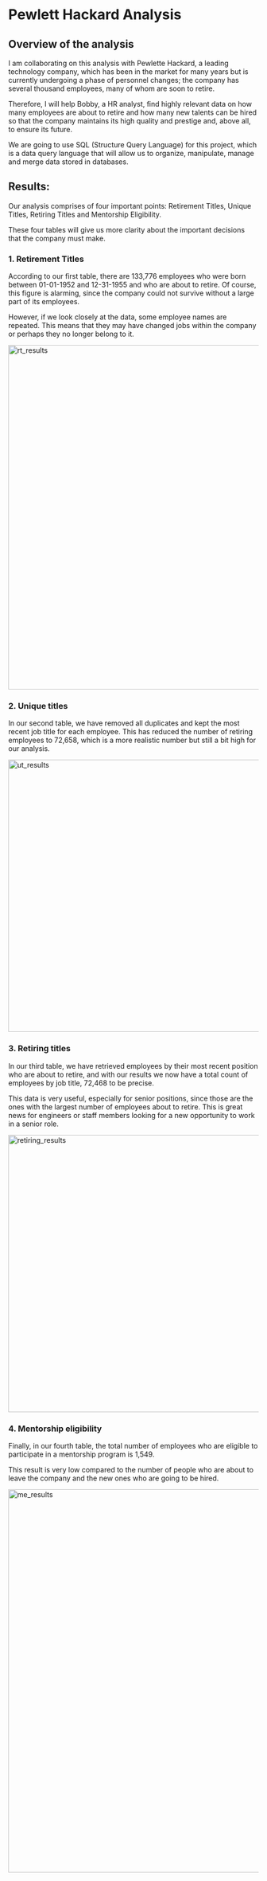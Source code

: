 # Pewlett Hackard Analysis

## Overview of the analysis

I am collaborating on this analysis with Pewlette Hackard, a leading technology company, which has been in the market for many years but is currently undergoing a phase of personnel changes; the company has several thousand employees, many of whom are soon to retire.

Therefore, I will help Bobby, a HR analyst, find highly relevant data on how many employees are about to retire and how many new talents can be hired so that the company maintains its high quality and prestige and, above all, to ensure its future.

We are going to use SQL (Structure Query Language) for this project, which is a data query language that will allow us to organize, manipulate, manage and merge data stored in databases.


## Results: 

Our analysis comprises of four important points: Retirement Titles, Unique Titles, Retiring Titles and Mentorship Eligibility.

These four tables will give us more clarity about the important decisions that the company must make.

### 1.	Retirement Titles

According to our first table, there are 133,776 employees who were born between 01-01-1952 and 12-31-1955 and who are about to retire. Of course, this figure is alarming, since the company could not survive without a large part of its employees.

However, if we look closely at the data, some employee names are repeated. This means that they may have changed jobs within the company or perhaps they no longer belong to it.

<img width="692" alt="rt_results" src="https://user-images.githubusercontent.com/112814924/200469802-19cc6f48-b40b-40bf-b5c7-fb271054f70c.png">

### 2.	Unique titles

In our second table, we have removed all duplicates and kept the most recent job title for each employee. This has reduced the number of retiring employees to 72,658, which is a more realistic number but still a bit high for our analysis.

<img width="547" alt="ut_results" src="https://user-images.githubusercontent.com/112814924/200469842-cda4686b-180d-491f-a648-66e3b6564bf2.png">

### 3.	Retiring titles

In our third table, we have retrieved employees by their most recent position who are about to retire, and with our results we now have a total count of employees by job title, 72,468 to be precise. 

This data is very useful, especially for senior positions, since those are the ones with the largest number of employees about to retire. This is great news for engineers or staff members looking for a new opportunity to work in a senior role.

<img width="557" alt="retiring_results" src="https://user-images.githubusercontent.com/112814924/200469869-78b5fa38-5bff-4b0f-b8c2-aa3f323997ee.png">

### 4.	Mentorship eligibility

Finally, in our fourth table, the total number of employees who are eligible to participate in a mentorship program is 1,549.

This result is very low compared to the number of people who are about to leave the company and the new ones who are going to be hired.

<img width="770" alt="me_results" src="https://user-images.githubusercontent.com/112814924/200469896-fc2934f1-abed-4630-8918-91c08d09c2fd.png">

